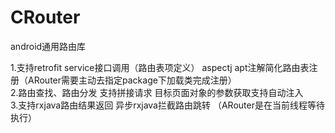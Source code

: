 # CRouter
android通用路由库

1.支持retrofit service接口调用（路由表项定义） aspectj apt注解简化路由表注册（ARouter需要主动去指定package下加载类完成注册）  
2.路由查找、路由分发 支持拼接请求 目标页面对象的参数获取支持自动注入  
3.支持rxjava路由结果返回 异步rxjava拦截路由跳转 （ARouter是在当前线程等待执行）  
